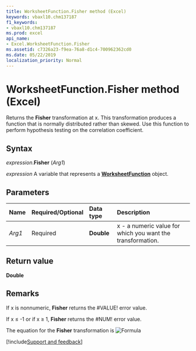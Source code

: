 ```yaml
---
title: WorksheetFunction.Fisher method (Excel)
keywords: vbaxl10.chm137187
f1_keywords:
- vbaxl10.chm137187
ms.prod: excel
api_name:
- Excel.WorksheetFunction.Fisher
ms.assetid: c7326a23-f9ea-76a8-d1c4-700962362cd0
ms.date: 05/22/2019
localization_priority: Normal
---
```



# WorksheetFunction.Fisher method (Excel)

Returns the **Fisher** transformation at x. This transformation produces a function that is normally distributed rather than skewed. Use this function to perform hypothesis testing on the correlation coefficient.


## Syntax

_expression_.**Fisher** (_Arg1_)

_expression_ A variable that represents a **[WorksheetFunction](Excel.WorksheetFunction.md)** object.


## Parameters

|Name|Required/Optional|Data type|Description|
|:-----|:-----|:-----|:-----|
| _Arg1_|Required| **Double**|x - a numeric value for which you want the transformation.|

## Return value

**Double**


## Remarks

If x is nonnumeric, **Fisher** returns the #VALUE! error value.
    
If x ≤ -1 or if x ≥ 1, **Fisher** returns the #NUM! error value.
    
The equation for the **Fisher** transformation is ![Formula](../images/awffishr_ZA06051141.gif)



[!include[Support and feedback](~/includes/feedback-boilerplate.md)]